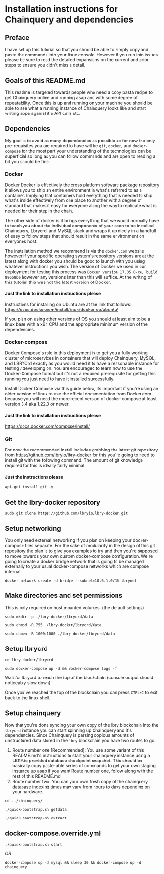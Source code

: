 # Installation instructions for Chainquery and dependencies
## Preface
I have set up this tutorial so that you should be able to simply copy and paste the commands into your linux console.  However if you run into issues please be sure to read the detailed expansions on the current and prior steps to ensure you didn't miss a detail.

## Goals of this README.md
This readme is targeted towards people who need a copy pasta recipe to get Chainquery online and running asap and with some degree of repeatability.  Once this is up and running on your machine you should be able to see what a running instance of Chainquery looks like and start writing apps against it's API calls etc.

## Dependencies
My goal is to avoid as many dependencies as possible so for now the only pre-requisites you are required to have will be `git`, `docker`, and `docker-compose` for the most part your understanding of the technologies can be superficial so long as you can follow commands and are open to reading a bit you should be fine.

### Docker
Docker
Docker is effectively the cross platform software package repository it allows you to ship an entire environment in what's referred to as a container.  Implying that containers hold everything that is needed to ship what's inside effectively from one place to another with a degree of standard that makes it easy for everyone along the way to replicate what is needed for their step in the chain.  

The other side of docker is it brings everything that we would normally have to teach you about the individual components of your soon to be installed Chainquery, Lbrycrd, and MySQL stack and wraps it up nicely in a handfull of easy to follow steps that should result in the same environment on everyones host.

The installation method we recommend is via the `docker.com` website however if your specific operating system's repository versions are at the latest along with docker you should be good to launch with you using whatever instructions you wish.  The version of Docker we used in our deployment for testing this process was `Docker version 17.05.0-ce, build 89658be` however any versions later than this will suffice.  At the writing of this tutorial this was not the latest version of Docker.

#### Just the link to installation instructions please
Instructions for installing on Ubuntu are at the link that follows:
https://docs.docker.com/install/linux/docker-ce/ubuntu/

If you plan on using other versions of OS you should at least aim to be a linux base with a x64 CPU and the appropriate minimum version of the dependencies.

### Docker-compose
Docker Compose's role in this deployment is to get you a fully working cluster of microservices in containers that will deploy Chainquery, MySQL, and LBRYCrd exactly as you would need it to have a reasonable instance for testing / developing on.  You are encouraged to learn how to use the Docker-Compose format but it's not a required prerequisite for getting this running you just need to have it installed successfully.

Install Docker Compose via this guide below, its important if you're using an older version of linux to use the official documentation from Docker.com because you will need the more recent version of docker-compose at least version 3.4 aka 1.22.0 or newer.

#### Just the link to installation instructions please
https://docs.docker.com/compose/install/

### Git
For now the recommended install includes grabbing the latest git repository from https://github.com/lbryio/lbry-docker for this you're going to need to install git with the following command.  The amount of git knowledge required for this is ideally fairly minimal.

#### Just the instructions please
`apt-get install git -y`

## Get the lbry-docker repository

`sudo git clone https://github.com/lbryio/lbry-docker.git`

## Setup networking

You only need external networking if you plan on keeping your docker-compose files separate.
For the sake of modularity in the design of this git repository the plan is to give you examples to try and then you're supposed to move towards your own custom docker-compose configuration.  We're going to create
a docker bridge network that is going to be managed externally to your usual docker-compose networks which are compose internal.

`docker network create -d bridge --subnet=10.6.1.0/16 lbrynet`

## Make directories and set permissions

This is only required on host mounted volumes. (the default settings)

`sudo mkdir -p ./lbry-docker/lbrycrd/data`

`sudo chmod -R 755 ./lbry-docker/lbrycrd/data`

`sudo chown -R 1000:1000 ./lbry-docker/lbrycrd/data`

## Setup lbrycrd

`cd lbry-docker/lbrycrd`

`sudo docker-compose up -d && docker-compose logs -f`

Wait for lbrycrd to reach the top of the blockchain (console output should noticeably slow down)

Once you've reached the top of the blockchain you can press `CTRL+C` to exit back to the linux shell.

## Setup chainquery

Now that you're done syncing your own copy of the lbry blockchain into the `lbrycrd` instance you can start spinning up Chainquery and it's dependencies.  Since Chainquery is parsing copious amounts of unstructured data stored in the `lbry` blockchain you have two routes to go.

1. Route number one [Recommended]: You use some variant of this README.md's instructions to start your chainquery instance using a LBRY.io provided database checkpoint snapshot.  This should be basically copy paste-able series of commands to get your own staging instance up asap if you want Route number one, follow along with the rest of this README.md
2. Route number two: You can your own fresh copy of the chainquery database indexing times may vary from hours to days depending on your hardware.

`cd ../chainquery/`

`./quick-bootstrap.sh getdata`

`./quick-bootstrap.sh extract`

## docker-compose.override.yml

`./quick-bootstrap.sh start`

*OR*

`docker-compose up -d mysql && sleep 30 && docker-compose up -d chainquery`
